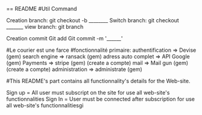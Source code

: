 == README
#Util Command

Creation branch: git checkout -b ________
Switch branch: git checkout _______
view branch: git branch

Creation commit
Git add
Git commit -m '______'

#Le courier est une farce
#fonctionnalité primaire:
authentification    => Devise       (gem)
search engine       => ransack      (gem)
adress auto complet => API Google   (gem)
Payments            => stripe       (gem) (create a compte)
mail                => Mail gun     (gem) (create a compte)
administration      => administrate (gem)

#This README's part contains all functionnality's details for the Web-site.

Sign up = All user must subscript on the site for use all web-site's functionnalities
Sign In = User must be connected after subscription for use all web-site's functionnalitiesgi 




